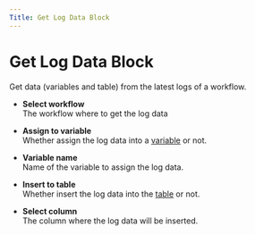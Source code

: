 ```yaml
---
Title: Get Log Data Block
---
```


# Get Log Data Block

Get data (variables and table) from the latest logs of a workflow.

- **Select workflow** <br>
	The workflow where to get the log data

- **Assign to variable** <br>
	Whether assign the log data into a [variable](../workflow/variables.md) or not.

- **Variable name** <br>
	Name of the variable to assign the log data.

- **Insert to table** <br>
	Whether insert the log data into the [table](../workflow/table.md) or not.

- **Select column** <br>
	The column where the log data will be inserted.